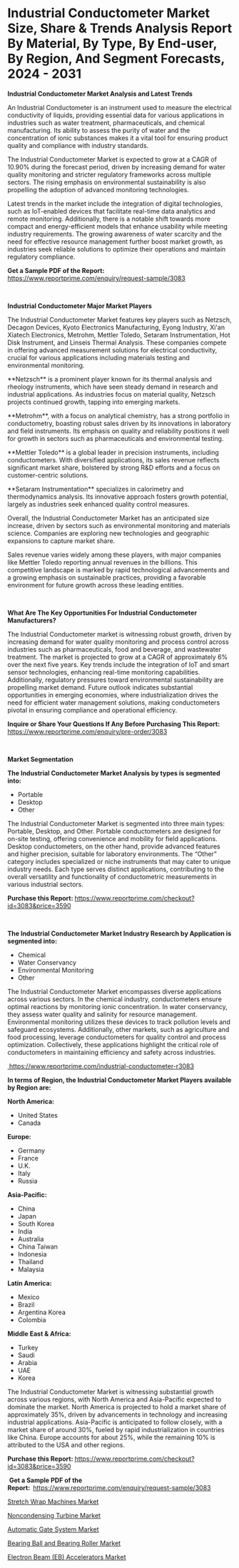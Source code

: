 <p><h1>Industrial Conductometer Market Size, Share & Trends Analysis Report By Material, By Type, By End-user, By Region, And Segment Forecasts, 2024 - 2031</h1></p><p><strong>Industrial Conductometer Market Analysis and Latest Trends</strong></p>
<p><p>An Industrial Conductometer is an instrument used to measure the electrical conductivity of liquids, providing essential data for various applications in industries such as water treatment, pharmaceuticals, and chemical manufacturing. Its ability to assess the purity of water and the concentration of ionic substances makes it a vital tool for ensuring product quality and compliance with industry standards.</p><p>The Industrial Conductometer Market is expected to grow at a CAGR of 10.90% during the forecast period, driven by increasing demand for water quality monitoring and stricter regulatory frameworks across multiple sectors. The rising emphasis on environmental sustainability is also propelling the adoption of advanced monitoring technologies.</p><p>Latest trends in the market include the integration of digital technologies, such as IoT-enabled devices that facilitate real-time data analytics and remote monitoring. Additionally, there is a notable shift towards more compact and energy-efficient models that enhance usability while meeting industry requirements. The growing awareness of water scarcity and the need for effective resource management further boost market growth, as industries seek reliable solutions to optimize their operations and maintain regulatory compliance.</p></p>
<p><strong>Get a Sample PDF of the Report:&nbsp;</strong> <a href="https://www.reportprime.com/enquiry/request-sample/3083">https://www.reportprime.com/enquiry/request-sample/3083</a></p>
<p>&nbsp;</p>
<p><strong>Industrial Conductometer Major Market Players</strong></p>
<p><p>The Industrial Conductometer Market features key players such as Netzsch, Decagon Devices, Kyoto Electronics Manufacturing, Eyong Industry, Xi'an Xiatech Electronics, Metrohm, Mettler Toledo, Setaram Instrumentation, Hot Disk Instrument, and Linseis Thermal Analysis. These companies compete in offering advanced measurement solutions for electrical conductivity, crucial for various applications including materials testing and environmental monitoring.</p><p>**Netzsch** is a prominent player known for its thermal analysis and rheology instruments, which have seen steady demand in research and industrial applications. As industries focus on material quality, Netzsch projects continued growth, tapping into emerging markets.</p><p>**Metrohm**, with a focus on analytical chemistry, has a strong portfolio in conductometry, boasting robust sales driven by its innovations in laboratory and field instruments. Its emphasis on quality and reliability positions it well for growth in sectors such as pharmaceuticals and environmental testing.</p><p>**Mettler Toledo** is a global leader in precision instruments, including conductometers. With diversified applications, its sales revenue reflects significant market share, bolstered by strong R&D efforts and a focus on customer-centric solutions.</p><p>**Setaram Instrumentation** specializes in calorimetry and thermodynamics analysis. Its innovative approach fosters growth potential, largely as industries seek enhanced quality control measures.</p><p>Overall, the Industrial Conductometer Market has an anticipated size increase, driven by sectors such as environmental monitoring and materials science. Companies are exploring new technologies and geographic expansions to capture market share.</p><p>Sales revenue varies widely among these players, with major companies like Mettler Toledo reporting annual revenues in the billions. This competitive landscape is marked by rapid technological advancements and a growing emphasis on sustainable practices, providing a favorable environment for future growth across these leading entities.</p></p>
<p>&nbsp;</p>
<p><strong>What Are The Key Opportunities For Industrial Conductometer Manufacturers?</strong></p>
<p><p>The Industrial Conductometer market is witnessing robust growth, driven by increasing demand for water quality monitoring and process control across industries such as pharmaceuticals, food and beverage, and wastewater treatment. The market is projected to grow at a CAGR of approximately 6% over the next five years. Key trends include the integration of IoT and smart sensor technologies, enhancing real-time monitoring capabilities. Additionally, regulatory pressures toward environmental sustainability are propelling market demand. Future outlook indicates substantial opportunities in emerging economies, where industrialization drives the need for efficient water management solutions, making conductometers pivotal in ensuring compliance and operational efficiency.</p></p>
<p><strong>Inquire or Share Your Questions If Any Before Purchasing This Report:</strong> <a href="https://www.reportprime.com/enquiry/pre-order/3083">https://www.reportprime.com/enquiry/pre-order/3083</a></p>
<p>&nbsp;</p>
<p><strong>Market Segmentation</strong></p>
<p><strong>The Industrial Conductometer Market Analysis by types is segmented into:</strong></p>
<p><ul><li>Portable</li><li>Desktop</li><li>Other</li></ul></p>
<p><p>The Industrial Conductometer Market is segmented into three main types: Portable, Desktop, and Other. Portable conductometers are designed for on-site testing, offering convenience and mobility for field applications. Desktop conductometers, on the other hand, provide advanced features and higher precision, suitable for laboratory environments. The “Other” category includes specialized or niche instruments that may cater to unique industry needs. Each type serves distinct applications, contributing to the overall versatility and functionality of conductometric measurements in various industrial sectors.</p></p>
<p><strong>Purchase this Report:&nbsp;</strong><a href="https://www.reportprime.com/checkout?id=3083&price=3590">https://www.reportprime.com/checkout?id=3083&price=3590</a></p>
<p>&nbsp;</p>
<p><strong>The Industrial Conductometer Market Industry Research by Application is segmented into:</strong></p>
<p><ul><li>Chemical</li><li>Water Conservancy</li><li>Environmental Monitoring</li><li>Other</li></ul></p>
<p><p>The Industrial Conductometer Market encompasses diverse applications across various sectors. In the chemical industry, conductometers ensure optimal reactions by monitoring ionic concentration. In water conservancy, they assess water quality and salinity for resource management. Environmental monitoring utilizes these devices to track pollution levels and safeguard ecosystems. Additionally, other markets, such as agriculture and food processing, leverage conductometers for quality control and process optimization. Collectively, these applications highlight the critical role of conductometers in maintaining efficiency and safety across industries.</p></p>
<p><a href="https://www.reportprime.com/industrial-conductometer-r3083">&nbsp;https://www.reportprime.com/industrial-conductometer-r3083</a></p>
<p><strong>In terms of Region, the Industrial Conductometer Market Players available by Region are:</strong></p>
<p>
    <p> <strong> North America: </strong>
        <ul>
            <li>United States</li>
            <li>Canada</li>
        </ul>
        </p> 
    <p> <strong> Europe: </strong>
        <ul>
            <li>Germany</li>
            <li>France</li>
            <li>U.K.</li>
            <li>Italy</li>
            <li>Russia</li>
        </ul>
        </p> 
    <p> <strong> Asia-Pacific: </strong>
        <ul>
            <li>China</li>
            <li>Japan</li>
            <li>South Korea</li>
            <li>India</li>
            <li>Australia</li>
            <li>China Taiwan</li>
            <li>Indonesia</li>
            <li>Thailand</li>
            <li>Malaysia</li>
        </ul>
        </p> 
    <p> <strong> Latin America: </strong>
        <ul>
            <li>Mexico</li>
            <li>Brazil</li>
            <li>Argentina Korea</li>
            <li>Colombia</li>
        </ul>
        </p> 
    <p> <strong> Middle East & Africa: </strong>
        <ul>
            <li>Turkey</li>
            <li>Saudi</li>
            <li>Arabia</li>
            <li>UAE</li>
            <li>Korea</li>
        </ul>
    </p>
    </p>
<p><p>The Industrial Conductometer Market is witnessing substantial growth across various regions, with North America and Asia-Pacific expected to dominate the market. North America is projected to hold a market share of approximately 35%, driven by advancements in technology and increasing industrial applications. Asia-Pacific is anticipated to follow closely, with a market share of around 30%, fueled by rapid industrialization in countries like China. Europe accounts for about 25%, while the remaining 10% is attributed to the USA and other regions.</p></p>
<p><strong>Purchase this Report: </strong><a href="https://www.reportprime.com/checkout?id=3083&price=3590">https://www.reportprime.com/checkout?id=3083&price=3590</a></p>
<p>&nbsp;<strong>Get a Sample PDF of the Report:&nbsp;&nbsp;</strong><a href="https://www.reportprime.com/enquiry/request-sample/3083">https://www.reportprime.com/enquiry/request-sample/3083</a></p>
<p><strong></strong></p>
<p><p><a href="https://www.linkedin.com/pulse/stretch-wrap-machines-market-size-share-competitive-landscape-idhjc?trackingId=HeximsSgRIuVIv5KZfysyw%3D%3D">Stretch Wrap Machines Market</a></p><p><a href="https://issuu.com/reportprime-2/docs/noncondensing-turbine-market-size-2_62ac0a8f371cb9">Noncondensing Turbine Market</a></p><p><a href="https://www.linkedin.com/pulse/automatic-gate-system-market-trends-focusing-insight-forecast-analysis-wp78c?trackingId=RMZNTCA9QLCgwUtWgQG6UQ%3D%3D">Automatic Gate System Market</a></p><p><a href="https://issuu.com/reportprime-2/docs/bearing-ball-and-bearing-roller-mar_9608904c4cffe3">Bearing Ball and Bearing Roller Market</a></p><p><a href="https://github.com/AnnDiaz698/Market-Research-Report-List-1/blob/main/electron-beam-eb-accelerators-market.md">Electron Beam (EB) Accelerators Market</a></p></p>